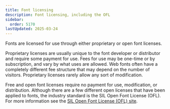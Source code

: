 ```yaml
---
title: Font licensing
description: Font licensing, including the OFL
sidebar:
  order: 5170
lastUpdated: 2025-03-24
---
```


Fonts are licensed for use through either proprietary or open font licenses.

Proprietary licenses are usually unique to the font developer or distributor and require some payment for use. Fees for use may be one-time or by subscription, and vary by what uses are allowed. Web fonts often have a completely different fee structure that may depend on the number of visitors. Proprietary licenses rarely allow any sort of modification.

Free and open font licenses require no payment for use, modification, or distribution. Although there are a few different open licenses that have been applied to fonts, the industry standard is the SIL Open Font License (OFL). For more information see the [SIL Open Font License (OFL) site][ofl]. 

[ofl]: https://openfontlicense.org/
